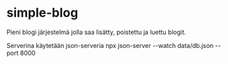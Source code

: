 # simple-blog
Pieni blogi järjestelmä jolla saa lisätty, poistettu ja luettu blogit.

Serverina käytetään json-serveria
 npx json-server --watch data/db.json --port 8000
